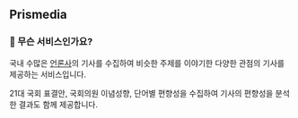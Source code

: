 ## Prismedia

### 🌟 무슨 서비스인가요?

국내 수많은 [언론사](media-list.csv)의 기사를 수집하여 비슷한 주제를 이야기한 다양한 관점의 기사를 제공하는 서비스입니다.

21대 국회 표결안, 국회의원 이념성향, 단어별 편향성을 수집하여 기사의 편향성을 분석한 결과도 함께 제공합니다.
